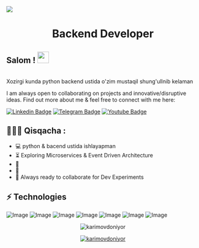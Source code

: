 [![](https://raw.githubusercontent.com/adamalston/adamalston/master/profile.gif)](https://www.adamalston.com/)
<!-- If you want the template for my gif, email me! -->
<h1 align="center">Backend Developer</h1>

## Salom ! <img src="https://raw.githubusercontent.com/aemmadi/aemmadi/master/wave.gif" width="30px">
<br> Xozirgi kunda python backend ustida o'zim mustaqil shung'ullnib kelaman </br>

I am always open to collaborating on projects and innovative/disruptive ideas. Find out more about me & feel free to connect with me here:

[![Linkedin Badge](https://img.shields.io/badge/-sukhrob_nuraliev-blue?style=flat-square&logo=Linkedin&logoColor=white&link=https://www.linkedin.com/in/sukhrob-nuraliev-100845186/)](https://www.linkedin.com/in/sukhrob-nuraliev-100845186/) 
[![Telegram Badge](https://img.shields.io/badge/@doniyor_codes-2CA5E0?style=flat-square&logo=telegram&logoColor=white&link=https://t.me/doniyor_codes)](https://t.me/doniyor_codes) 
[![Youtube Badge](https://img.shields.io/badge/@NuraliyevOrgatadi-FF0004?style=flat-square&logo=youtube&logoColor=white&link=https://www.youtube.com/@NuraliyevOrgatadi)](https://www.youtube.com/@NuraliyevOrgatadi)

  
<h2 align="left">👨🏻‍💻 Qisqacha :</h2>

- :computer: python & bacend ustida ishlayapman
- :hourglass_flowing_sand:  Exploring Microservices & Event Driven Architecture
- :triangular_flag_on_post: 
- :muscle: 
- :rocket: Always ready to collaborate for Dev Experiments

## ⚡ Technologies

![Image](https://img.shields.io/badge/PostgreSQL-316192?style=for-the-badge&logo=postgresql&logoColor=white)
![Image](https://img.shields.io/badge/Linux-FCC624?style=for-the-badge&logo=linux&logoColor=black)
![Image](https://img.shields.io/badge/Git-F05032?style=for-the-badge&logo=git&logoColor=white)
![Image](https://img.shields.io/badge/-HTML5-E34F26?style=for-the-badge&logo=html5&logoColor=white)
![Image](https://img.shields.io/badge/-CSS3-1572B6?style=for-the-badge&logo=css3)
![Image](https://img.shields.io/badge/-Bootstrap-563D7C?style=for-the-badge&logo=bootstrap)
![Image](https://img.shields.io/badge/Git-F05032?style=for-the-badge&logo=git&logoColor=white)


<p align="center"> <img src="https://github-readme-stats.vercel.app/api?username=karimovdoniyor&show_icons=true&theme=gotham" alt="karimovdoniyor" />

<p align="center"> <a href="https://github.com/ryo-ma/github-profile-trophy"><img src="https://github-profile-trophy.vercel.app/?username=doniyorkarimov&theme=onestar&row=1&margin-w=15&margin-h=15&no-bg=true" alt="karimovdoniyor" /></a> </p>




